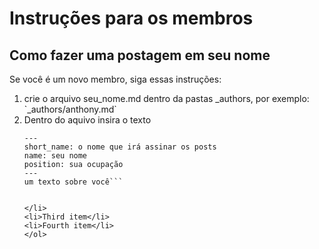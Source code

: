 # Instruções para os membros

## Como fazer uma postagem em seu nome

Se você é um novo membro, siga essas instruções:

<ol>
<li>crie o arquivo seu_nome.md dentro da pastas _authors, por exemplo: `_authors/anthony.md`</li>
<li>Dentro do aquivo insira o texto
   
   ```
---
short_name: o nome que irá assinar os posts
name: seu nome
position: sua ocupação  
---
um texto sobre você```


</li>
<li>Third item</li>
<li>Fourth item</li>
</ol> 
